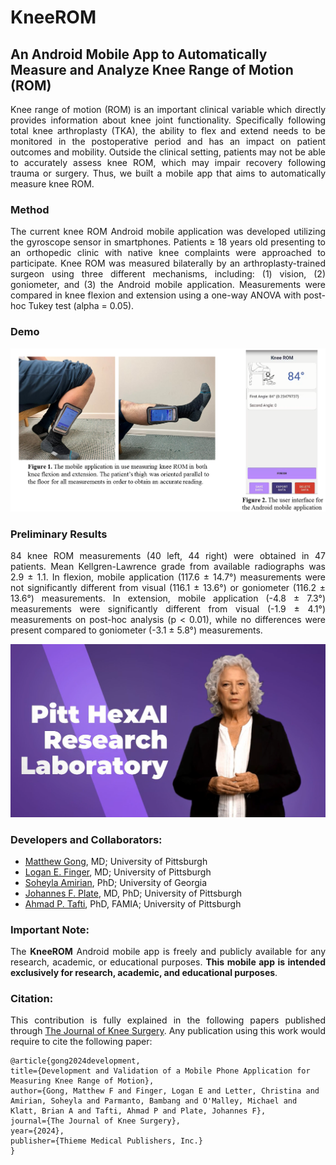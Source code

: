 # KneeROM
## An Android Mobile App to Automatically Measure and Analyze Knee Range of Motion (ROM)
<p align="justify">Knee range of motion (ROM) is an important clinical variable which directly provides information about knee joint functionality. Specifically following total knee arthroplasty (TKA), the ability to flex and extend needs to be monitored in the postoperative period and has an impact on patient outcomes and mobility. Outside the clinical setting, patients may not be able to accurately assess knee ROM, which may impair recovery following trauma or surgery. Thus, we built a mobile app that aims to automatically measure knee ROM.</p>

### Method
<p align="justify">The current knee ROM Android mobile application was developed utilizing the gyroscope sensor in smartphones. Patients ≥ 18 years old presenting to an orthopedic clinic with native knee complaints were approached to participate. Knee ROM was measured bilaterally by an arthroplasty-trained surgeon using three different mechanisms, including: (1) vision, (2) goniometer, and (3) the Android mobile application. Measurements were compared in knee flexion and extension using a one-way ANOVA with post-hoc Tukey test (alpha = 0.05).</p>

### Demo

![alt text](https://github.com/pitthexai/KneeROM/blob/main/Data/GitHub_KneeROM_PittHexAI.png  "KneeROM")

### Preliminary Results
<p align="justify">84 knee ROM measurements (40 left, 44 right) were obtained in 47 patients. Mean Kellgren-Lawrence grade from available radiographs was 2.9 ± 1.1.  In flexion, mobile application (117.6 ± 14.7°) measurements were not significantly different from visual (116.1 ± 13.6°) or goniometer (116.2 ± 13.6°) measurements. In extension, mobile application (-4.8  ± 7.3°) measurements were significantly different from visual (-1.9 ± 4.1°) measurements on post-hoc analysis (p < 0.01), while no differences were present compared to goniometer (-3.1 ± 5.8°) measurements.</p>

[![Knee ROM app](https://github.com/pitthexai/KneeROM/blob/main/Data/pitthexai.png)](https://www.youtube.com/watch?v=kXL2Q03Cez8)




### Developers and Collaborators: 
+ <a href="https://www.orthonet.pitt.edu/people/matthew-gong-md" target="_blank">Matthew Gong</a>, MD; University of Pittsburgh
+ <a href="" target="_blank">Logan E. Finger</a>, MD; University of Pittsburgh
+ <a href="https://amiielab.github.io/" target="_blank">Soheyla Amirian</a>, PhD; University of Georgia
+ <a href="https://www.orthonet.pitt.edu/people/f-johannes-plate-md-phd" target="_blank">Johannes F. Plate</a>, MD, PhD; University of Pittsburgh
+ <a href="https://pitthexai.github.io" target="_blank">Ahmad P. Tafti</a>, PhD, FAMIA; University of Pittsburgh

### Important Note:

<p align="justify">The <strong>KneeROM</strong> Android mobile app is freely and publicly available for any research, academic, or educational purposes. <strong> This mobile app is intended exclusively for research, academic, and educational purposes</strong>.
  
 ### Citation:

<p align="justify">This contribution is fully explained in the following papers published through <a href="https://www.thieme-connect.com/products/ejournals/abstract/10.1055/a-2388-0812" target="_blank">The Journal of Knee Surgery</a>. Any publication using this work would require to cite the following paper:

  ```
  @article{gong2024development,
  title={Development and Validation of a Mobile Phone Application for Measuring Knee Range of Motion},
  author={Gong, Matthew F and Finger, Logan E and Letter, Christina and Amirian, Soheyla and Parmanto, Bambang and O'Malley, Michael and Klatt, Brian A and Tafti, Ahmad P and Plate, Johannes F},
  journal={The Journal of Knee Surgery},
  year={2024},
  publisher={Thieme Medical Publishers, Inc.}
}
```
